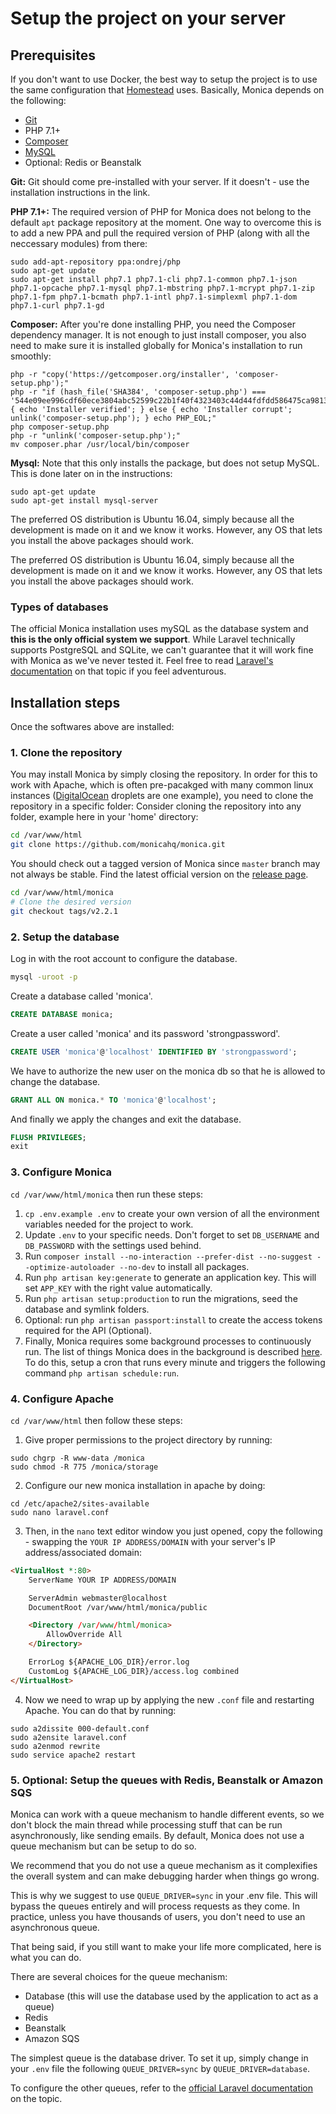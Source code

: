 # Setup the project on your server

## Prerequisites

If you don't want to use Docker, the best way to setup the project is to use the same configuration that [Homestead](https://laravel.com/docs/5.3/homestead) uses. Basically, Monica depends on the following:

* [Git](https://git-scm.com/book/en/v2/Getting-Started-Installing-Git)
* PHP 7.1+
* [Composer](https://getcomposer.org/)
* [MySQL](https://support.rackspace.com/how-to/installing-mysql-server-on-ubuntu/)
* Optional: Redis or Beanstalk

**Git:** Git should come pre-installed with your server. If it doesn't - use the installation instructions in the link.

**PHP 7.1+:** The required version of PHP for Monica does not belong to the default `apt` package repository at the moment. One way to overcome this is to add a new PPA and pull the required version of PHP (along with all the neccessary modules) from there:

	sudo add-apt-repository ppa:ondrej/php
	sudo apt-get update
	sudo apt-get install php7.1 php7.1-cli php7.1-common php7.1-json php7.1-opcache php7.1-mysql php7.1-mbstring php7.1-mcrypt php7.1-zip php7.1-fpm php7.1-bcmath php7.1-intl php7.1-simplexml php7.1-dom php7.1-curl php7.1-gd

**Composer:** After you're done installing PHP, you need the Composer dependency manager. It is not enough to just install composer, you also need to make sure it is installed globally for Monica's installation to run smoothly:

	php -r "copy('https://getcomposer.org/installer', 'composer-setup.php');"
	php -r "if (hash_file('SHA384', 'composer-setup.php') === '544e09ee996cdf60ece3804abc52599c22b1f40f4323403c44d44fdfdd586475ca9813a858088ffbc1f233e9b180f061') { echo 'Installer verified'; } else { echo 'Installer corrupt'; unlink('composer-setup.php'); } echo PHP_EOL;"
	php composer-setup.php
	php -r "unlink('composer-setup.php');"
	mv composer.phar /usr/local/bin/composer 

**Mysql:** Note that this only installs the package, but does not setup MySQL. This is done later on in the instructions:

	sudo apt-get update
	sudo apt-get install mysql-server

The preferred OS distribution is Ubuntu 16.04, simply because all the development is made on it and we know it works. However, any OS that lets you install the above packages should work.

The preferred OS distribution is Ubuntu 16.04, simply because all the development is made on it and we know it works. However, any OS that lets you install the above packages should work.

### Types of databases

The official Monica installation uses mySQL as the database system and **this is the only official system we support**. While Laravel technically supports PostgreSQL and SQLite, we can't guarantee that it will work fine with Monica as we've never tested it. Feel free to read [Laravel's documentation](https://laravel.com/docs/5.5/database#configuration) on that topic if you feel adventurous.

## Installation steps

Once the softwares above are installed:

### 1. Clone the repository

You may install Monica by simply closing the repository. In order for this to work with Apache, which is often pre-pacakged with many common linux instances ([DigitalOcean](https://www.digitalocean.com/) droplets are one example), you need to clone the repository in a specific folder: Consider cloning the repository into any folder, example here in your 'home' directory:
```sh
cd /var/www/html
git clone https://github.com/monicahq/monica.git
```

You should check out a tagged version of Monica since `master` branch may not always be stable.
Find the latest official version on the [release page](https://github.com/monicahq/monica/releases).
```sh
cd /var/www/html/monica
# Clone the desired version
git checkout tags/v2.2.1
```

### 2. Setup the database

Log in with the root account to configure the database.
```sh
mysql -uroot -p
```

Create a database called 'monica'.
```sql
CREATE DATABASE monica;
```

Create a user called 'monica' and its password 'strongpassword'.
```sql
CREATE USER 'monica'@'localhost' IDENTIFIED BY 'strongpassword';
```

We have to authorize the new user on the monica db so that he is allowed to change the database.
```sql
GRANT ALL ON monica.* TO 'monica'@'localhost';
```

And finally we apply the changes and exit the database.
```sql
FLUSH PRIVILEGES;
exit
```

### 3. Configure Monica

`cd /var/www/html/monica` then run these steps:

1. `cp .env.example .env` to create your own version of all the environment variables needed for the project to work.
1. Update `.env` to your specific needs. Don't forget to set `DB_USERNAME` and `DB_PASSWORD` with the settings used behind.
1. Run `composer install --no-interaction --prefer-dist --no-suggest --optimize-autoloader --no-dev` to install all packages.
1. Run `php artisan key:generate` to generate an application key. This will set `APP_KEY` with the right value automatically.
1. Run `php artisan setup:production` to run the migrations, seed the database and symlink folders.
1. Optional: run `php artisan passport:install` to create the access tokens required for the API (Optional).
1. Finally, Monica requires some background processes to continuously run. The list of things Monica does in the background is described [here](https://github.com/monicahq/monica/blob/master/app/Console/Kernel.php#L33). To do this, setup a cron that runs every minute and triggers the following command `php artisan schedule:run`.

### 4. Configure Apache

`cd /var/www/html` then follow these steps:

1. Give proper permissions to the project directory by running:
```
sudo chgrp -R www-data /monica
sudo chmod -R 775 /monica/storage
```
2. Configure our new monica installation in apache by doing:

```
cd /etc/apache2/sites-available
sudo nano laravel.conf
```

3. Then, in the `nano` text editor window you just opened, copy the following - swapping the `YOUR IP ADDRESS/DOMAIN` with your server's IP address/associated domain:

```html
<VirtualHost *:80>
    ServerName YOUR IP ADDRESS/DOMAIN

    ServerAdmin webmaster@localhost
    DocumentRoot /var/www/html/monica/public

    <Directory /var/www/html/monica>
        AllowOverride All
    </Directory>

    ErrorLog ${APACHE_LOG_DIR}/error.log
    CustomLog ${APACHE_LOG_DIR}/access.log combined
</VirtualHost>
```


4. Now we need to wrap up by applying the new `.conf` file and restarting Apache. You can do that by running:

```
sudo a2dissite 000-default.conf
sudo a2ensite laravel.conf
sudo a2enmod rewrite
sudo service apache2 restart
```

### 5. **Optional**: Setup the queues with Redis, Beanstalk or Amazon SQS

Monica can work with a queue mechanism to handle different events, so we don't block the main thread while processing stuff that can be run asynchronously, like sending emails. By default, Monica does not use a queue mechanism but can be setup to do so.

We recommend that you do not use a queue mechanism as it complexifies the overall system and can make debugging harder when things go wrong.

This is why we suggest to use `QUEUE_DRIVER=sync` in your .env file. This will bypass the queues entirely and will process requests as they come. In practice, unless you have thousands of users, you don't need to use an asynchronous queue.

That being said, if you still want to make your life more complicated, here is what you can do.

There are several choices for the queue mechanism:
* Database (this will use the database used by the application to act as a queue)
* Redis
* Beanstalk
* Amazon SQS

The simplest queue is the database driver. To set it up, simply change in your `.env` file the following `QUEUE_DRIVER=sync` by `QUEUE_DRIVER=database`.

To configure the other queues, refer to the [official Laravel documentation](https://laravel.com/docs/master/queues#driver-prerequisites) on the topic.
